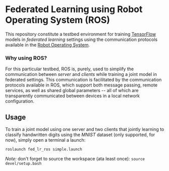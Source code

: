 # Federated Learning using Robot Operating System (ROS)

This repository constitute a testbed environment for training [TensorFlow](https://www.tensorflow.org/) models in *federated learning* settings using the communication protocols available in the [Robot Operating System](https://www.ros.org/).


### Why using ROS? 

For this particular testbed, ROS is, purely, used to simplify the communication between _server_ and _clients_ while training a joint model in federated settings. This communication is facilitated by the communication protocols available in ROS, which support both message passing, remote services, as well as shared global parameters -- all of which are transparently communicated between devices in a local network configuration.

## Usage

To train a joint model using one server and two clients that jointly learning to classify handwritten digits using the _MNIST_ dataset (only supported, for now), simply open a terminal a launch:

```
roslaunch fed_lr_ros simple.launch
```

_Note:_ don't forget to source the workspace (ata least once): `source devel/setup.bash`
